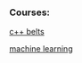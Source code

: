 ### Courses:

[с++ belts](https://www.coursera.org/specializations/c-plus-plus-modern-development)


[machine learning](https://www.coursera.org/specializations/machine-learning-data-analysis)
